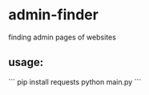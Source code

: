 # admin-finder
finding admin pages of websites
<br>
<h2>usage:</h2>
```
pip install requests
python main.py
```
